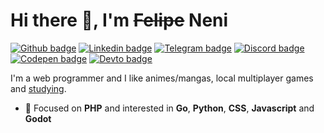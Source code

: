# Hi there 👋, I'm ~~Felipe~~ Neni

[![Github badge](https://img.shields.io/badge/-Github-000000?style=flat-square&logo=Github&logoColor=white)](https://www.github.com/nenitf)
[![Linkedin badge](https://img.shields.io/badge/-LinkedIn-blue?style=flat-square&logo=Linkedin&logoColor=white)](https://www.linkedin.com/in/nenitf)
[![Telegram badge](https://img.shields.io/badge/-Telegram-1ca0f1?style=flat-square&logo=telegram&logoColor=white)](https://t.me/nenitf)
[![Discord badge](https://img.shields.io/badge/-Discord-7389D8?style=flat-square&logo=Discord&logoColor=white)](https://discord.com/users/298546270451269642)
[![Codepen badge](https://img.shields.io/badge/-CodePen-000000?style=flat-square&logo=Codepen&logoColor=white)](https://codepen.io/nenitf/collections/popular?grid_type=list)
[![Devto badge](https://img.shields.io/badge/-Blog-000000?style=flat-square&logo=DEV.to&logoColor=white)](https://dev.to/nenitf/)


I'm a web programmer and I like animes/mangas, local multiplayer games and [studying](http://neni.dev/ead).

- :pushpin: Focused on **PHP** and interested in **Go**, **Python**, **CSS**, **Javascript** and **Godot**
